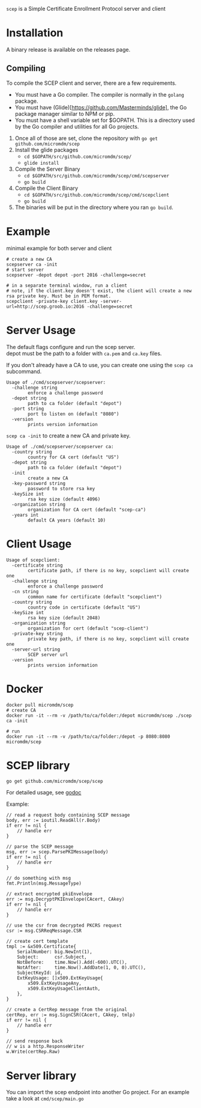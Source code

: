 `scep` is a Simple Certificate Enrollment Protocol server and client

# Installation
A binary release is available on the releases page.

## Compiling
To compile the SCEP client and server, there are a few requirements.
* You must have a Go compiler. The compiler is normally in the `golang` package.
* You must have (Glide)[https://github.com/Masterminds/glide], the Go package manager similar to NPM or pip.
* You must have a shell variable set for $GOPATH. This is a directory used by the Go compiler and utilities for all Go projects.

1. Once all of those are set, clone the repository with `go get github.com/micromdm/scep`
2. Install the glide packages 
    * `cd $GOPATH/src/github.com/micromdm/scep/`
    * `glide install`
3. Compile the Server Binary
    * `cd $GOPATH/src/github.com/micromdm/scep/cmd/scepserver`
    * `go build`
4. Compile the Client Binary
    * `cd $GOPATH/src/github.com/micromdm/scep/cmd/scepclient`
    * `go build`
4. The binaries will be put in the directory where you ran `go build`.


# Example
minimal example for both server and client
```
# create a new CA
scepserver ca -init
# start server
scepserver -depot depot -port 2016 -challenge=secret

# in a separate terminal window, run a client
# note, if the client.key doesn't exist, the client will create a new rsa private key. Must be in PEM format.
scepclient -private-key client.key -server-url=http://scep.groob.io:2016 -challenge=secret
```
# Server Usage

The default flags configure and run the scep server.  
depot must be the path to a folder with `ca.pem` and `ca.key` files. 

If you don't already have a CA to use, you can create one using the `scep ca` subcommand.

```
Usage of ./cmd/scepserver/scepserver:
  -challenge string
    	enforce a challenge password
  -depot string
    	path to ca folder (default "depot")
  -port string
    	port to listen on (default "8080")
  -version
    	prints version information
```

`scep ca -init` to create a new CA and private key. 

```
Usage of ./cmd/scepserver/scepserver ca:
  -country string
    	country for CA cert (default "US")
  -depot string
    	path to ca folder (default "depot")
  -init
    	create a new CA
  -key-password string
    	password to store rsa key
  -keySize int
    	rsa key size (default 4096)
  -organization string
    	organization for CA cert (default "scep-ca")
  -years int
    	default CA years (default 10)
```

# Client Usage

```
Usage of scepclient:
  -certificate string
    	certificate path, if there is no key, scepclient will create one
  -challenge string
    	enforce a challenge password
  -cn string
    	common name for certificate (default "scepclient")
  -country string
    	country code in certificate (default "US")
  -keySize int
    	rsa key size (default 2048)
  -organization string
    	organization for cert (default "scep-client")
  -private-key string
    	private key path, if there is no key, scepclient will create one
  -server-url string
    	SCEP server url
  -version
    	prints version information
```

# Docker
```
docker pull micromdm/scep
# create CA
docker run -it --rm -v /path/to/ca/folder:/depot micromdm/scep ./scep ca -init

# run
docker run -it --rm -v /path/to/ca/folder:/depot -p 8080:8080 micromdm/scep
```

# SCEP library

```
go get github.com/micromdm/scep/scep
```

For detailed usage, see [godoc](https://godoc.org/github.com/micromdm/scep/scep) 

Example:
```
// read a request body containing SCEP message
body, err := ioutil.ReadAll(r.Body)
if err != nil {
    // handle err
}

// parse the SCEP message
msg, err := scep.ParsePKIMessage(body)
if err != nil {
    // handle err
}

// do something with msg
fmt.Println(msg.MessageType)

// extract encrypted pkiEnvelope
err := msg.DecryptPKIEnvelope(CAcert, CAkey)
if err != nil {
    // handle err
}

// use the csr from decrypted PKCRS request
csr := msg.CSRReqMessage.CSR

// create cert template
tmpl := &x509.Certificate{
	SerialNumber: big.NewInt(1),
	Subject:      csr.Subject,
	NotBefore:    time.Now().Add(-600).UTC(),
	NotAfter:     time.Now().AddDate(1, 0, 0).UTC(),
	SubjectKeyId: id,
	ExtKeyUsage: []x509.ExtKeyUsage{
		x509.ExtKeyUsageAny,
		x509.ExtKeyUsageClientAuth,
	},
}

// create a CertRep message from the original
certRep, err := msg.SignCSR(CAcert, CAkey, tmlp)
if err != nil {
    // handle err
}

// send response back
// w is a http.ResponseWriter
w.Write(certRep.Raw)
```

# Server library

You can import the scep endpoint into another Go project. For an example take a look at `cmd/scep/main.go`
